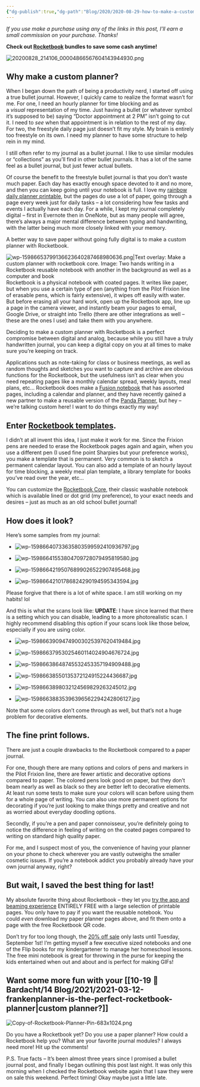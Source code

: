 ```yaml
---
{"dg-publish":true,"dg-path":"Blog/2020/2020-08-29-how-to-make-a-custom-planner-with-rocketbook-core.md","permalink":"/blog/2020/2020-08-29-how-to-make-a-custom-planner-with-rocketbook-core/","title":"How-to Make a Custom Planner with Rocketbook Core","noteIcon":"","created":"","updated":""}
---
```



_If you use make a purchase using any of the links in this post, I’ll earn a small commission on your purchase. Thanks!_

**Check out [Rocketbook](https://bit.ly/3hwFZh4) bundles to save some cash anytime!**

![20200828_214106_00004866567604143944930.png](/img/user/80-89%20Assets/82%20-%20Photo%20Attachments/20200828_214106_00004866567604143944930.png)

## Why make a custom planner?

When I began down the path of being a productivity nerd, I started off using a true bullet journal. However, I quickly came to realize the format wasn’t for me. For one, I need an hourly planner for time blocking and as a _visual_ representation of my time. Just having a bullet (or whatever symbol it’s supposed to be) saying “Doctor appointment at 2 PM” isn’t going to cut it. I need to _see_ when that appointment is in relation to the rest of my day. For two, the freestyle daily page just doesn’t fit my style. My brain is entirely too freestyle on its own. I need my planner to have some structure to help rein in my mind.

I still often refer to my journal as a bullet journal. I like to use similar modules or “collections” as you’ll find in other bullet journals. It has a lot of the same feel as a bullet journal, but just fewer actual bullets.

Of course the benefit to the freestyle bullet journal is that you don’t waste much paper. Each day has exactly enough space devoted to it and no more, and then you can keep going until your notebook is full. I love my [rainbow daily planner printable](https://drive.google.com/file/d/1ZscyKnBdPQajesrNlwkuB_I8DPKShqjQ/view?usp=sharing), but the pages do use a lot of paper, going through a page every week just for daily tasks – a lot considering how few tasks and events I actually have each day. For a while, I kept my journal completely digital – first in Evernote then in OneNote, but as many people will agree, there’s always a major mental difference between typing and handwriting, with the latter being much more closely linked with your memory.

A better way to save paper without going fully digital is to make a custom planner with Rocketbook.

![wp-15986653799136623640287468980636.png|Text overlay: Make a custom planner with rocketbook core. Image: Two hands writing in a Rocketbook reusable notebook with another in the background as well as a computer and book](/img/user/80-89%20Assets/82%20-%20Photo%20Attachments/wp-15986653799136623640287468980636.png)
Rocketbook is a physical notebook with coated pages. It writes like paper, but when you use a certain type of pen (anything from the Pilot Frixion line of erasable pens, which is fairly extensive), it wipes off easily with water. But before erasing all your hard work, open up the Rocketbook app, line up a page in the camera viewer, and instantly beam your pages to email, Google Drive, or straight into Trello (there are other integrations as well – these are the ones I use) and take them with you anywhere.

Deciding to make a custom planner with Rocketbook is a perfect compromise between digital and analog, because while you still have a truly handwritten journal, you can keep a digital copy on you at all times to make sure you’re keeping on track.

Applications such as note-taking for class or business meetings, as well as random thoughts and sketches you want to capture and archive are obvious functions for the Rocketbook, but the usefulness isn’t as clear when you need repeating pages like a monthly calendar spread, weekly layouts, meal plans, etc… Rocketbook does make a [Fusion notebook](https://bit.ly/34LS4LN) that has assorted pages, including a calendar and planner, and they have recently gained a new partner to make a reusable version of the [Panda Planner](https://bit.ly/2QwKEnd), but hey – we’re talking custom here! I want to do things exactly my way!

## Enter [Rocketbook templates](https://medium.com/the-launch-pad/how-to-make-a-reusable-calendar-in-your-rocketbook-5ba2bd6b87f7).

I didn’t at all invent this idea, I just make it work for me. Since the Frixion pens are needed to erase the Rocketbook pages again and again, when you use a different pen (I used fine point Sharpies but your preference works), you make a template that is permanent. Very common is to sketch a permanent calendar layout. You can also add a template of an hourly layout for time blocking, a weekly meal plan template, a library template for books you’ve read over the year, etc…

You can customize the [Rocketbook Core](https://getrocketbook.com/products/rocketbook-core?rfsn=2978562.ea7530&source=affiliate&campaign=2978562), their classic washable notebook which is available lined or dot grid (my preference), to your exact needs and desires – just as much as an old school bullet journal!

## How does it look?

Here’s some samples from my journal:

- ![wp-15986640733635803599592410936797.jpg](/img/user/80-89%20Assets/82%20-%20Photo%20Attachments/wp-15986640733635803599592410936797.jpg)
    
- ![wp-15986641553804709728079495819580.jpg](/img/user/80-89%20Assets/82%20-%20Photo%20Attachments/wp-15986641553804709728079495819580.jpg)
    
- ![wp-15986642195076899026522907495468.jpg](/img/user/80-89%20Assets/82%20-%20Photo%20Attachments/wp-15986642195076899026522907495468.jpg)
    
- ![wp-15986642101786824290194595343594.jpg](/img/user/80-89%20Assets/82%20-%20Photo%20Attachments/wp-15986642101786824290194595343594.jpg)
    

Please forgive that there is a lot of white space. I am still working on my habits! lol

And this is what the scans look like:
**UPDATE**: I have since learned that there is a setting which you can disable, leading to a more photorealistic scan. I highly recommend disabling this option if your scans look like those below, especially if you are using color.
- ![wp-15986639094749003025397620419484.jpg](/img/user/80-89%20Assets/82%20-%20Photo%20Attachments/wp-15986639094749003025397620419484.jpg)
    
- ![wp-15986637953025460114024904676724.jpg](/img/user/80-89%20Assets/82%20-%20Photo%20Attachments/wp-15986637953025460114024904676724.jpg)
    
- ![wp-15986638648745532453357194909488.jpg](/img/user/80-89%20Assets/82%20-%20Photo%20Attachments/wp-15986638648745532453357194909488.jpg)
    
- ![wp-15986638550135372124915224436687.jpg](/img/user/80-89%20Assets/82%20-%20Photo%20Attachments/wp-15986638550135372124915224436687.jpg)
    
- ![wp-1598663898032124569829263245012.jpg](/img/user/80-89%20Assets/82%20-%20Photo%20Attachments/wp-1598663898032124569829263245012.jpg)
    
- ![wp-15986638835396396562294242806127.jpg](/img/user/80-89%20Assets/82%20-%20Photo%20Attachments/wp-15986638835396396562294242806127.jpg)
    

Note that some colors don’t come through as well, but that’s not a huge problem for decorative elements.

## The fine print follows.

There are just a couple drawbacks to the Rocketbook compared to a paper journal.

For one, though there are many options and colors of pens and markers in the Pilot Frixion line, there are fewer artistic and decorative options compared to paper. The colored pens look good on paper, but they don’t beam nearly as well as black so they are better left to decorative elements. At least run some tests to make sure your colors will scan before using them for a whole page of writing. You can also use more permanent options for decorating if you’re just looking to make things pretty and creative and not as worried about everyday doodling options.

Secondly, if you’re a pen and paper connoisseur, you’re definitely going to notice the difference in feeling of writing on the coated pages compared to writing on standard high quality paper.

For me, and I suspect most of you, the convenience of having your planner on your phone to check wherever you are vastly outweighs the smaller cosmetic issues. If you’re a notebook addict you probably already have your own journal anyway, right?

## But wait, I saved the best thing for last!

My absolute favorite thing about Rocketbook – they let you [try the app and beaming experience](https://getrocketbook.com/pages/rocketbook-for-free) ENTIRELY FREE with a large selection of printable pages. You only have to pay if you want the reusable notebook. You could _even_ download my paper planner pages above, and fit them onto a page with the free Rocketbook QR code.

Don’t try for too long though, the [20% off sale](https://bit.ly/3hwFZh4) only lasts until Tuesday, September 1st! I’m getting myself a few executive sized notebooks and one of the Flip books for my kindergartener to manage her homeschool lessons. The free mini notebook is great for throwing in the purse for keeping the kids entertained when out and about and is perfect for making GIFs!

## Want some more fun with your [[10-19 💢 Bardacht/14 Blog/2021/2021-03-12-frankenplanner-is-the-perfect-rocketbook-planner\|custom planner?]]
![Copy-of-Rocketbook-Planner-Pin-683x1024.png](/img/user/80-89%20Assets/82%20-%20Photo%20Attachments/Copy-of-Rocketbook-Planner-Pin-683x1024.png)

Do you have a Rocketbook yet? Do you use a paper planner? How could a Rocketbook help you? What are your favorite journal modules? I always need more! Hit up the comments!

P.S. True facts – It’s been almost three years since I promised a bullet journal post, and finally I began outlining this post last night. It was only this morning when I checked the Rocketbook website again that I saw they were on sale this weekend. Perfect timing! Okay maybe just a little late.
